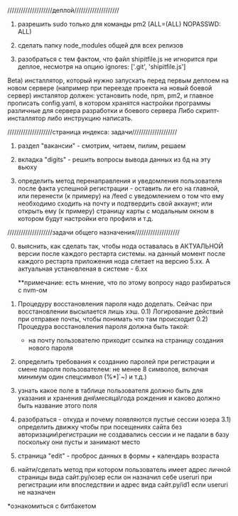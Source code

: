 
////////////////////деплой////////////////////

1) разрешить sudo только для команды pm2 (ALL=(ALL) NOPASSWD: ALL)

3) сделать папку node_modules общей для всех релизов

2) разобраться с тем фактом, что файл shipitfile.js не игнорится при деплое, 
несмотря на опцию ignores: ['.git', 'shipitfile.js']

Beta)
инсталлятор, который нужно запускать перед первым деплоем на новом сервере
(например при переезде проекта на новый боевой сервер)
инсталятор должен: установить node, npm, pm2, и главное прописать config.yaml,
в котором хранятся настройки программы различные для сервера разработки и
боевого сервера
Либо скрипт-инсталлятор либо инструкцию написать.

////////////////////страница индекса: задачи////////////////////

1) раздел "вакансии" - смотрим, читаем, пилим, решаем

2) вкладка "digits" - решить вопросы вывода данных из бд на эту вьюху

3) определить метод перенаправления и уведомления пользователя после факта
    успешной регистрации - оставить ли его на главной, или перенести (к примеру)
    на /feed с уведомлением о том что ему необходимо сходить на почту и подтвердить
    свой аккаунт;
    или открыть ему (к примеру) страницу карты с модальным окном в котором будут
    настройки его профиля и т.д.


////////////////////задачи общего назначения////////////////////

00)  выяснить, как сделать так, чтобы нода оставалась в АКТУАЛЬНОЙ версии после
     каждого рестарта системы. на данный момент после каждого рестарта приложения
     нода слетает на версию 5.хх. А актуальная установленая в системе -  6.хх
    
     **примечание: есть мнение, что по этому вопросу надо разбираться с nvm-ом

0)   Процедуру восстановления пароля надо доделать. Сейчас при восстановлении высылается лишь хэш.
0.1) Логирование действий при отправке почты, чтобы понимать что там происходит
0.2) Процедура восстановления пароля должна быть такой:
     - на почту пользователю приходит ссылка на страницу создания нового пароля

1)   определить требования к созданию паролей при регистрации и смене пароля
     пользователем: не менее 8 символов, включая минимум один спецсимвол (%*]`~)
     и т.д.)

2)   узнать какое поле в таблице пользователя должно быть для указания
     и хранения дня\месяца\года рождения и каково должно быть название этого поля

3)   разобраться - откуда и почему появляются пустые сессии юзера
3.1) определить движку чтобы при посещениях сайта без авторизации\регистрации не
     создавались сессии и не падали в базу поскольку они пусты и занимают место
    
4)   страница "edit" - проброс данных в формы + календарь возраста

5)   найти/сделать метод при котором пользователь имеет адрес личной страницы вида
     сайт.ру/юзер если он назначил себе useruri при регистрации или впоследствии
     и адрес вида сайт.ру/id1 если useruri не назначен


*ознакомиться с битбакетом

